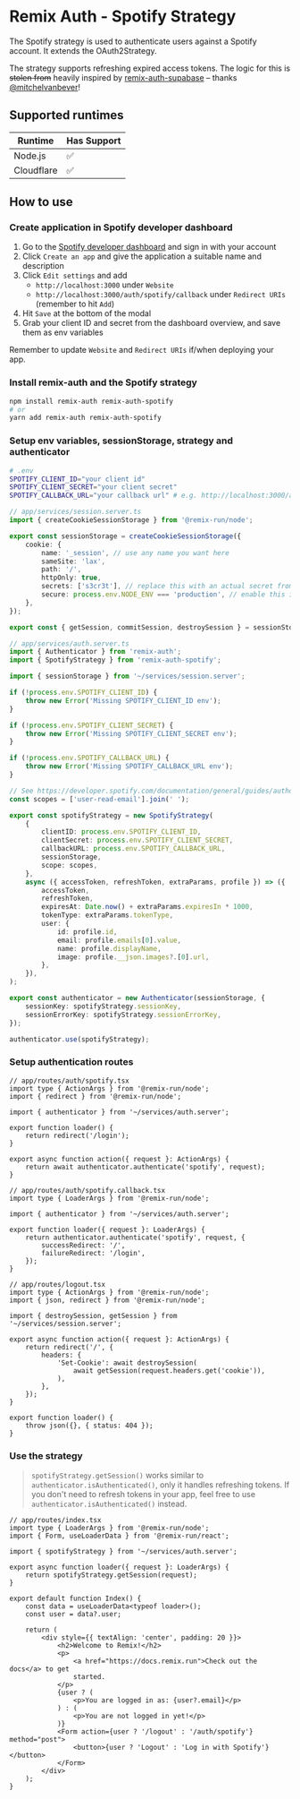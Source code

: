 # Remix Auth - Spotify Strategy

The Spotify strategy is used to authenticate users against a Spotify account. It extends the OAuth2Strategy.

The strategy supports refreshing expired access tokens. The logic for this is ~~stolen from~~ heavily inspired by [remix-auth-supabase](https://github.com/mitchelvanbever/remix-auth-supabase) – thanks [@mitchelvanbever](https://github.com/mitchelvanbever)!

## Supported runtimes

| Runtime    | Has Support |
| ---------- | ----------- |
| Node.js    | ✅           |
| Cloudflare | ✅           |

## How to use

### Create application in Spotify developer dashboard

1. Go to the [Spotify developer dashboard](https://developer.spotify.com/dashboard/applications) and sign in with your account
2. Click `Create an app` and give the application a suitable name and description
3. Click `Edit settings` and add
   - `http://localhost:3000` under `Website`
   - `http://localhost:3000/auth/spotify/callback` under `Redirect URIs` (remember to hit `Add`)
4. Hit `Save` at the bottom of the modal
5. Grab your client ID and secret from the dashboard overview, and save them as env variables

Remember to update `Website` and `Redirect URIs` if/when deploying your app.

### Install remix-auth and the Spotify strategy

``` bash
npm install remix-auth remix-auth-spotify
# or
yarn add remix-auth remix-auth-spotify
```

### Setup env variables, sessionStorage, strategy and authenticator

```bash
# .env
SPOTIFY_CLIENT_ID="your client id"
SPOTIFY_CLIENT_SECRET="your client secret"
SPOTIFY_CALLBACK_URL="your callback url" # e.g. http://localhost:3000/auth/spotify/callback
```

```TypeScript
// app/services/session.server.ts
import { createCookieSessionStorage } from '@remix-run/node';

export const sessionStorage = createCookieSessionStorage({
    cookie: {
        name: '_session', // use any name you want here
        sameSite: 'lax',
        path: '/',
        httpOnly: true,
        secrets: ['s3cr3t'], // replace this with an actual secret from env variable
        secure: process.env.NODE_ENV === 'production', // enable this in prod only
    },
});

export const { getSession, commitSession, destroySession } = sessionStorage;
```

```TypeScript
// app/services/auth.server.ts
import { Authenticator } from 'remix-auth';
import { SpotifyStrategy } from 'remix-auth-spotify';

import { sessionStorage } from '~/services/session.server';

if (!process.env.SPOTIFY_CLIENT_ID) {
    throw new Error('Missing SPOTIFY_CLIENT_ID env');
}

if (!process.env.SPOTIFY_CLIENT_SECRET) {
    throw new Error('Missing SPOTIFY_CLIENT_SECRET env');
}

if (!process.env.SPOTIFY_CALLBACK_URL) {
    throw new Error('Missing SPOTIFY_CALLBACK_URL env');
}

// See https://developer.spotify.com/documentation/general/guides/authorization/scopes
const scopes = ['user-read-email'].join(' ');

export const spotifyStrategy = new SpotifyStrategy(
    {
        clientID: process.env.SPOTIFY_CLIENT_ID,
        clientSecret: process.env.SPOTIFY_CLIENT_SECRET,
        callbackURL: process.env.SPOTIFY_CALLBACK_URL,
        sessionStorage,
        scope: scopes,
    },
    async ({ accessToken, refreshToken, extraParams, profile }) => ({
        accessToken,
        refreshToken,
        expiresAt: Date.now() + extraParams.expiresIn * 1000,
        tokenType: extraParams.tokenType,
        user: {
            id: profile.id,
            email: profile.emails[0].value,
            name: profile.displayName,
            image: profile.__json.images?.[0].url,
        },
    }),
);

export const authenticator = new Authenticator(sessionStorage, {
    sessionKey: spotifyStrategy.sessionKey,
    sessionErrorKey: spotifyStrategy.sessionErrorKey,
});

authenticator.use(spotifyStrategy);
```

### Setup authentication routes

```TSX
// app/routes/auth/spotify.tsx
import type { ActionArgs } from '@remix-run/node';
import { redirect } from '@remix-run/node';

import { authenticator } from '~/services/auth.server';

export function loader() {
    return redirect('/login');
}

export async function action({ request }: ActionArgs) {
    return await authenticator.authenticate('spotify', request);
}
```

```TSX
// app/routes/auth/spotify.callback.tsx
import type { LoaderArgs } from '@remix-run/node';

import { authenticator } from '~/services/auth.server';

export function loader({ request }: LoaderArgs) {
    return authenticator.authenticate('spotify', request, {
        successRedirect: '/',
        failureRedirect: '/login',
    });
}
```

```TSX
// app/routes/logout.tsx
import type { ActionArgs } from '@remix-run/node';
import { json, redirect } from '@remix-run/node';

import { destroySession, getSession } from '~/services/session.server';

export async function action({ request }: ActionArgs) {
    return redirect('/', {
        headers: {
            'Set-Cookie': await destroySession(
                await getSession(request.headers.get('cookie')),
            ),
        },
    });
}

export function loader() {
    throw json({}, { status: 404 });
}
```

### Use the strategy

> `spotifyStrategy.getSession()` works similar to `authenticator.isAuthenticated()`, only it handles refreshing tokens. If you don't need to refresh tokens in your app, feel free to use `authenticator.isAuthenticated()` instead.

```TSX
// app/routes/index.tsx
import type { LoaderArgs } from '@remix-run/node';
import { Form, useLoaderData } from '@remix-run/react';

import { spotifyStrategy } from '~/services/auth.server';

export async function loader({ request }: LoaderArgs) {
    return spotifyStrategy.getSession(request);
}

export default function Index() {
    const data = useLoaderData<typeof loader>();
    const user = data?.user;

    return (
        <div style={{ textAlign: 'center', padding: 20 }}>
            <h2>Welcome to Remix!</h2>
            <p>
                <a href="https://docs.remix.run">Check out the docs</a> to get
                started.
            </p>
            {user ? (
                <p>You are logged in as: {user?.email}</p>
            ) : (
                <p>You are not logged in yet!</p>
            )}
            <Form action={user ? '/logout' : '/auth/spotify'} method="post">
                <button>{user ? 'Logout' : 'Log in with Spotify'}</button>
            </Form>
        </div>
    );
}
```
